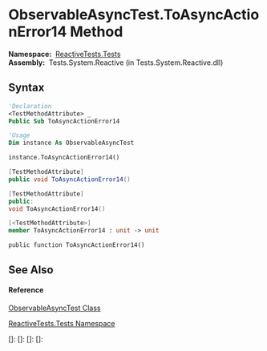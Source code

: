 # ObservableAsyncTest.ToAsyncActionError14 Method

**Namespace:**  [ReactiveTests.Tests](ReactiveTests.Tests\ReactiveTests.Tests.md)  
**Assembly:**  Tests.System.Reactive (in Tests.System.Reactive.dll)

## Syntax

```vb
'Declaration
<TestMethodAttribute> _
Public Sub ToAsyncActionError14
```

```vb
'Usage
Dim instance As ObservableAsyncTest

instance.ToAsyncActionError14()
```

```csharp
[TestMethodAttribute]
public void ToAsyncActionError14()
```

```c++
[TestMethodAttribute]
public:
void ToAsyncActionError14()
```

```fsharp
[<TestMethodAttribute>]
member ToAsyncActionError14 : unit -> unit 
```

```jscript
public function ToAsyncActionError14()
```

## See Also

#### Reference

[ObservableAsyncTest Class](ObservableAsyncTest\ObservableAsyncTest.md)

[ReactiveTests.Tests Namespace](ReactiveTests.Tests\ReactiveTests.Tests.md)

[]: 
[]: 
[]: 
[]: 